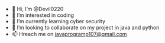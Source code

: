- 👋 Hi, I’m @Devil0220
- 👀 I’m interested in coding
- 🌱 I’m currently learning cyber security
- 💞️ I’m looking to collaborate on my project in java and python
- 📫 Hreach me on javaprogramp107@gmail.com

<!---
Devil0220/Devil0220 is a ✨ special ✨ repository because its `README.md` (this file) appears on your GitHub profile.
You can click the Preview link to take a look at your changes.
--->

